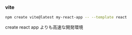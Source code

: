 ### vite

```bash
npm create vite@latest my-react-app -- --template react
```

create react app よりも高速な開発環境
